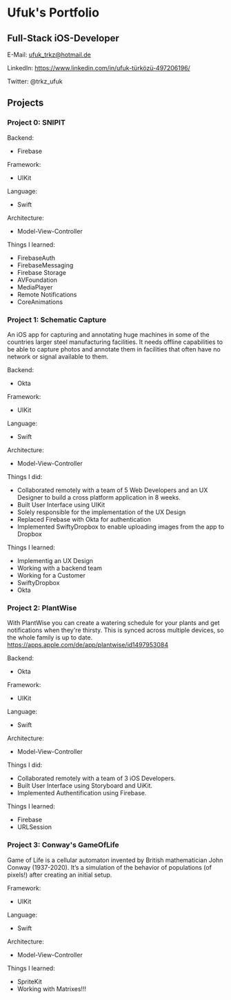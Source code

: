 # Ufuk's Portfolio

## Full-Stack iOS-Developer

E-Mail: ufuk_trkz@hotmail.de    

LinkedIn: https://www.linkedin.com/in/ufuk-türközü-497206196/   

Twitter: @trkz_ufuk

## Projects

### Project 0: SNIPIT

Backend:

- Firebase

Framework:

- UIKit

Language:

- Swift

Architecture:

- Model-View-Controller

Things I learned:

- FirebaseAuth
- FirebaseMessaging
- Firebase Storage
- AVFoundation
- MediaPlayer
- Remote Notifications
- CoreAnimations

### Project 1: Schematic Capture

An iOS app for capturing and annotating huge machines in some of the countries larger steel manufacturing facilities. It needs offline capabilities to be able to capture photos and annotate them in facilities that often have no network or signal available to them.

Backend:

- Okta

Framework:

- UIKit

Language:

- Swift

Architecture:

- Model-View-Controller

Things I did:

- Collaborated remotely with a team of 5 Web Developers and an UX Designer to build a cross platform application in 8 weeks.
- Built User Interface using UIKit
- Solely responsible for the implementation of the UX Design
- Replaced Firebase with Okta for authentication
- Implemented SwiftyDropbox to enable uploading images from the app to Dropbox

Things I learned:

- Implementig an UX Design
- Working with a backend team
- Working for a Customer
- SwiftyDropbox
- Okta

### Project 2: PlantWise
With PlantWise you can create a watering schedule for your plants and get notifications when they're thirsty. This is synced across multiple devices, so the whole family is up to date.
https://apps.apple.com/de/app/plantwise/id1497953084

Backend:

- Okta

Framework:

- UIKit

Language:

- Swift

Architecture:

- Model-View-Controller

Things I did:

- Collaborated remotely with a team of 3 iOS Developers.
- Built User Interface using Storyboard and UiKit.
- Implemented Authentification using Firebase.

Things I learned:
- Firebase
- URLSession

### Project 3: Conway's GameOfLife

Game of Life is a cellular automaton invented by British mathematician John Conway (1937-2020). It’s a simulation of the behavior of populations (of pixels!) after creating an initial setup.

Framework:

- UIKit

Language:

- Swift

Architecture:

- Model-View-Controller

Things I learned:

- SpriteKit
- Working with Matrixes!!!

